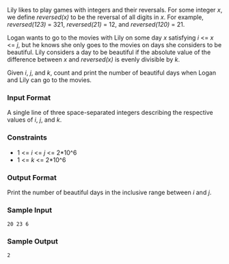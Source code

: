 Lily likes to play games with integers and their reversals. For some integer *x*, we define *reversed(x)* to be the reversal of all digits in *x*. For example, *reversed(123)* = 321, *reversed(21)* = 12, and *reversed(120)* = 21.

Logan wants to go to the movies with Lily on some day *x* satisfying *i* <= *x* <= *j*, but he knows she only goes to the movies on days she considers to be beautiful. Lily considers a day to be beautiful if the absolute value of the difference between *x* and *reversed(x)* is evenly divisible by *k*.

Given *i*, *j*, and *k*, count and print the number of beautiful days when Logan and Lily can go to the movies.

### Input Format

A single line of three space-separated integers describing the respective values of *i*, *j*, and *k*.

### Constraints

* 1 <= *i* <= *j* <= 2*10^6
* 1 <= *k* <= 2*10^6

### Output Format

Print the number of beautiful days in the inclusive range between *i* and *j*.

### Sample Input
```
20 23 6
```
### Sample Output
```
2
```
